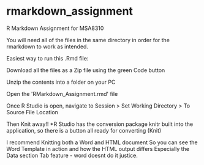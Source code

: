 # rmarkdown_assignment
R Markdown Assignment for MSA8310

You will need all of the files in the same directory in order for the rmarkdown to work as intended.

Easiest way to run this .Rmd file:

Download all the files as a Zip file using the green Code button

Unzip the contents into a folder on your PC

Open the 'RMarkdown_Assignment.rmd' file

Once R Studio is open, navigate to Session > Set Working Directory > To Source File Location

Then Knit away!!
*R Studio has the conversion package knitr built into the application, so there is a button all ready for converting (Knit)

I recommend Knitting both a Word and HTML document
So you can see the Word Template in action and how the HTML output differs
Especially the Data section Tab feature - word doesnt do it justice.
